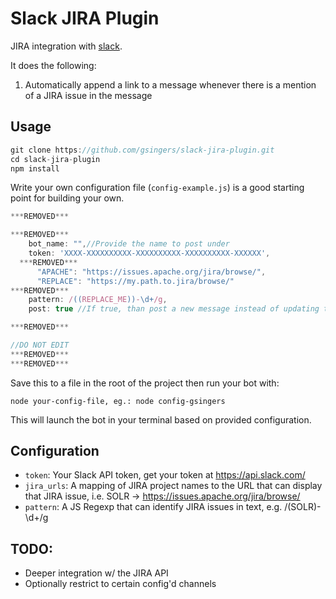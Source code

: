 # Slack JIRA Plugin

JIRA integration with [slack](http://slack.com).  

It does the following:

1. Automatically append a link to a message whenever there is a mention of a JIRA issue in the message

## Usage

```javascript
git clone https://github.com/gsingers/slack-jira-plugin.git
cd slack-jira-plugin
npm install
```

Write your own configuration file (`config-example.js`) is a good starting point for building your own.

```javascript
***REMOVED***

***REMOVED***
    bot_name: "",//Provide the name to post under
    token: 'XXXX-XXXXXXXXXX-XXXXXXXXXX-XXXXXXXXXX-XXXXXX',
  ***REMOVED***
      "APACHE": "https://issues.apache.org/jira/browse/",
      "REPLACE": "https://my.path.to.jira/browse/"
***REMOVED***
    pattern: /((REPLACE_ME))-\d+/g,
    post: true //If true, than post a new message instead of updating the current

***REMOVED***

//DO NOT EDIT
***REMOVED***
***REMOVED***

```

Save this to a file in the root of the project then run your bot with:

    node your-config-file, eg.: node config-gsingers

This will launch the bot in your terminal based on provided configuration.

## Configuration

- `token`: Your Slack API token, get your token at https://api.slack.com/
- `jira_urls`: A mapping of JIRA project names to the URL that can display that JIRA issue, i.e. SOLR -> https://issues.apache.org/jira/browse/
- `pattern`: A JS Regexp that can identify JIRA issues in text, e.g. /(SOLR)-\d+/g

## TODO:

- Deeper integration w/ the JIRA API
- Optionally restrict to certain config'd channels